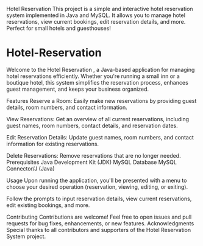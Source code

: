 Hotel Reservation This project is a simple and interactive hotel reservation system implemented in Java and MySQL. It allows you to manage hotel reservations, view current bookings, edit reservation details, and more. Perfect for small hotels and guesthouses! 

# Hotel-Reservation
Welcome to the Hotel Reservation , a Java-based application for managing hotel reservations efficiently. Whether you're running a small inn or a boutique hotel, this system simplifies the reservation process, enhances guest management, and keeps your business organized.

Features 
Reserve a Room: Easily make new reservations by providing guest details, room numbers, and contact information.

View Reservations: Get an overview of all current reservations, including guest names, room numbers, contact details, and reservation dates.

Edit Reservation Details: Update guest names, room numbers, and contact information for existing reservations.

Delete Reservations: Remove reservations that are no longer needed.
Prerequisites
Java Development Kit (JDK)
MySQL Database
MySQL Connector/J (Java)

Usage 
Upon running the application, you'll be presented with a menu to choose your desired operation (reservation, viewing, editing, or exiting).

Follow the prompts to input reservation details, view current reservations, edit existing bookings, and more.

Contributing 
Contributions are welcome! Feel free to open issues and pull requests for bug fixes, enhancements, or new features.
Acknowledgments 
Special thanks to all contributors and supporters of the Hotel Reservation System project.
